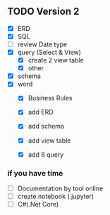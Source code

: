 ## TODO Version 2
- [X] ERD
- [X] SQL
- [ ] review Date type
- [X] query (Select & View)
  - [X] create 2 view table
  - [X] other
- [x] schema 
- [X] word  
  - [X] Business Rules
  - [X] add ERD
  - [X] add schema
  - [X] add view table
  - [X] add 8 query


### if you have time 

- [ ] Documentation by tool online 
- [ ] create notebook (.jupyter)
- [ ] C#(.Net Core)